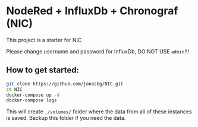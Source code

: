 # NodeRed + InfluxDb + Chronograf (NIC)
This project is a starter for NIC

Please change username and password for InfluxDb, DO NOT USE `admin`!!!

## How to get started:
```bash
git clone https://github.com/jonasbg/NIC.git
cd NIC
docker-compose up -d
docker-compose logs
```

This will create `./volumes/` folder where the data from all of these instances is saved. Backup this folder if you need the data.
